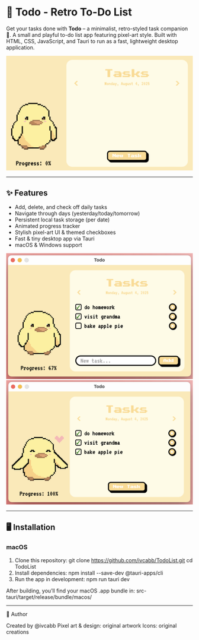 # 🎯 Todo - Retro To-Do List

Get your tasks done with **Todo** – a minimalist, retro-styled task companion 🐤. A small and playful to-do list app featuring pixel-art style. Built with HTML, CSS, JavaScript, and Tauri to run as a fast, lightweight desktop application.

![alt text](screenshots/demo.png)

---

## ✨ Features

- Add, delete, and check off daily tasks
- Navigate through days (yesterday/today/tomorrow)
- Persistent local task storage (per date)
- Animated progress tracker
- Stylish pixel-art UI & themed checkboxes
- Fast & tiny desktop app via Tauri
- macOS & Windows support

![alt text](screenshots/demo2.png)
![alt text](screenshots/demo3.png)

---

## 🖥️ Installation

### macOS

1. Clone this repository:
   git clone https://github.com/ivcabb/TodoList.git
   cd TodoList
2.	Install dependencies:
    npm install --save-dev @tauri-apps/cli
3.	Run the app in development:
    npm run tauri dev

After building, you’ll find your macOS .app bundle in: 
    src-tauri/target/release/bundle/macos/

---

👤 Author

Created by @ivcabb
Pixel art & design: original artwork
Icons: original creations

